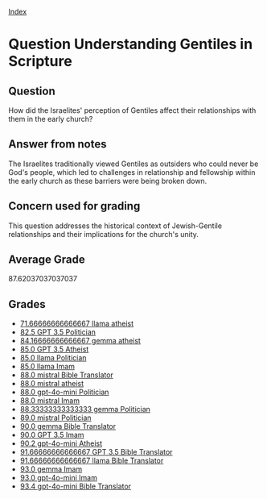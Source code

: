 
[Index](../../index.md)
# Question Understanding Gentiles in Scripture
## Question
How did the Israelites' perception of Gentiles affect their relationships with them in the early church?

## Answer from notes
The Israelites traditionally viewed Gentiles as outsiders who could never be God's people, which led to challenges in relationship and fellowship within the early church as these barriers were being broken down.

## Concern used for grading
This question addresses the historical context of Jewish-Gentile relationships and their implications for the church's unity.

## Average Grade
87.62037037037037

## Grades
 * [71.66666666666667 llama atheist](../answers/llama_atheist/Understanding_Gentiles_in_Scripture.md)
 * [82.5 GPT 3.5 Politician](../answers/GPT_3.5_Politician/Understanding_Gentiles_in_Scripture.md)
 * [84.16666666666667 gemma atheist](../answers/gemma_atheist/Understanding_Gentiles_in_Scripture.md)
 * [85.0 GPT 3.5 Atheist](../answers/GPT_3.5_Atheist/Understanding_Gentiles_in_Scripture.md)
 * [85.0 llama Politician](../answers/llama_Politician/Understanding_Gentiles_in_Scripture.md)
 * [85.0 llama Imam](../answers/llama_Imam/Understanding_Gentiles_in_Scripture.md)
 * [88.0 mistral Bible Translator](../answers/mistral_Bible_Translator/Understanding_Gentiles_in_Scripture.md)
 * [88.0 mistral atheist](../answers/mistral_atheist/Understanding_Gentiles_in_Scripture.md)
 * [88.0 gpt-4o-mini Politician](../answers/gpt-4o-mini_Politician/Understanding_Gentiles_in_Scripture.md)
 * [88.0 mistral Imam](../answers/mistral_Imam/Understanding_Gentiles_in_Scripture.md)
 * [88.33333333333333 gemma Politician](../answers/gemma_Politician/Understanding_Gentiles_in_Scripture.md)
 * [89.0 mistral Politician](../answers/mistral_Politician/Understanding_Gentiles_in_Scripture.md)
 * [90.0 gemma Bible Translator](../answers/gemma_Bible_Translator/Understanding_Gentiles_in_Scripture.md)
 * [90.0 GPT 3.5 Imam](../answers/GPT_3.5_Imam/Understanding_Gentiles_in_Scripture.md)
 * [90.2 gpt-4o-mini Atheist](../answers/gpt-4o-mini_Atheist/Understanding_Gentiles_in_Scripture.md)
 * [91.66666666666667 GPT 3.5 Bible Translator](../answers/GPT_3.5_Bible_Translator/Understanding_Gentiles_in_Scripture.md)
 * [91.66666666666667 llama Bible Translator](../answers/llama_Bible_Translator/Understanding_Gentiles_in_Scripture.md)
 * [93.0 gemma Imam](../answers/gemma_Imam/Understanding_Gentiles_in_Scripture.md)
 * [93.0 gpt-4o-mini Imam](../answers/gpt-4o-mini_Imam/Understanding_Gentiles_in_Scripture.md)
 * [93.4 gpt-4o-mini Bible Translator](../answers/gpt-4o-mini_Bible_Translator/Understanding_Gentiles_in_Scripture.md)
